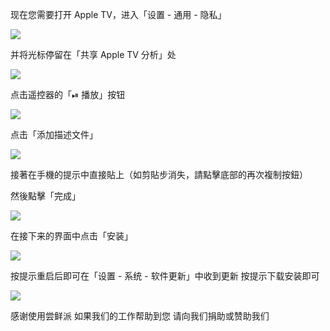 现在您需要打开 Apple TV，进入「设置 - 通用 - 隐私」

![][Privacy]

并将光标停留在「共享 Apple TV 分析」处

![][Share]

点击遥控器的「⏯ 播放」按钮

![][Remote]

点击「添加描述文件」

![][Add Profile]

接著在手機的提示中直接貼上（如剪貼步消失，請點擊底部的再次複制按鈕）

然後點擊「完成」

![][Type URL]

在接下来的界面中点击「安装」

![][Install Profile]

按提示重启后即可在「设置 - 系统 - 软件更新」中收到更新
按提示下载安装即可

![][Update]

感谢使用尝鲜派
如果我们的工作帮助到您
请向我们捐助或赞助我们

[Privacy]:  https://tva1.sinaimg.cn/large/008i3skNgy1gwqqdqt8t8j311q0hqdge.jpg
[Share]:  https://tva1.sinaimg.cn/large/008i3skNgy1gwqrjc3zbpj311q0hqdgc.jpg
[Remote]:  https://tva1.sinaimg.cn/large/008i3skNgy1gwqrptfoy4j30he0hqdfx.jpg
[Add Profile]:  https://tva1.sinaimg.cn/large/008i3skNgy1gwqrjq2216j311q0hq3yw.jpg
[Type URL]:  https://tva1.sinaimg.cn/large/008i3skNgy1gwqrjxzzaaj30hv0hqmxa.jpg
[Install Profile]:  https://tva1.sinaimg.cn/large/008i3skNgy1gwqrihdjz6j311q0hqdgc.jpg
[Update]:  https://tva1.sinaimg.cn/large/008i3skNgy1gwqrnswkn5j311q0hqmxd.jpg